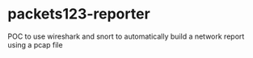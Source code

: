 # packets123-reporter
POC to use wireshark and snort to automatically build a network report using a pcap file 

